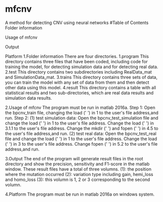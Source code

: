 # mfcnv
A method for detecting CNV  using neural networks
#Table of Contents
Folder information

Usage of mfcnv

Output

Platform
1.Folder information
There are four directories. 1.program This directory contains three files that have been coded, including code for training the model, for detecting simulation data and for detecting real data. 2.test This directory contains two subdirectories including RealData_mat and SimulationData_mat. 3.trains This directory contains three sets of data, you can train the model with any set of data from them and then detect other data using this model. 4.result This directory contains a table with all statistical results and two sub-directories, which are real data results and simulation data results.

2.Usage of mfcnv
The program must be run in matlab 2016a.
Step 1:
Open the bpcnv_train file, changing the load (' ') in 1 to the user's file address,and run.
Step 2:
(1) test simulation data:
Open the bpcnv_test_simulation file and change the load (' ') in 1 to the user's file address.
Change the load (' ') in 3.1.1 to the user's file address.
Change the mkdir (' ') and fopen (' ') in 4.5 to the user's file address,and run.
(2) test real data:
Open the bpcnv_test_real file and change the load (' ') in 1 to the user's file address.
Change the load (' ') in 3 to the user's file address.
Change fopen (' ') in 5.2 to the user's file address,and run.

3.Output
The end of the program will generate result files in the root directory and show the precision, sensitivity and F1-score in the matlab window. These result files have a total of three volumns. (1): the position where the mutation occurred (2): variation type including gain, hemi_loss and homo_loss (3): this volumn is 1, 2 or 3 corresponding to the second volumn.

4.Platform
The program must be run in matlab 2016a on windows system.
